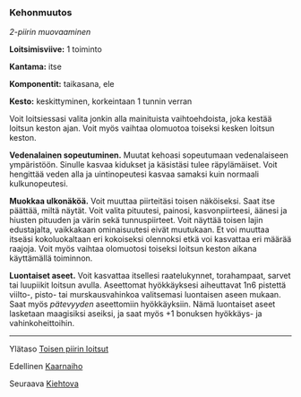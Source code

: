 ### Kehonmuutos

*2-piirin muovaaminen*

**Loitsimisviive:** 1 toiminto

**Kantama:** itse

**Komponentit:** taikasana, ele

**Kesto:** keskittyminen, korkeintaan 1 tunnin verran

Voit loitsiessasi valita jonkin alla mainituista vaihtoehdoista, joka kestää loitsun keston ajan. Voit myös vaihtaa olomuotoa toiseksi kesken loitsun keston.

**Vedenalainen sopeutuminen.** Muutat kehoasi sopeutumaan vedenalaiseen ympäristöön. Sinulle kasvaa kidukset ja käsistäsi tulee räpylämäiset. Voit hengittää veden alla ja uintinopeutesi kasvaa samaksi kuin normaali kulkunopeutesi.

**Muokkaa ulkonäköä.** Voit muuttaa piirteitäsi toisen näköiseksi. Saat itse päättää, miltä näytät. Voit valita pituutesi, painosi, kasvonpiirteesi, äänesi ja hiusten pituuden ja värin sekä tunnuspiirteet. Voit näyttää toisen lajin edustajalta, vaikkakaan ominaisuutesi eivät muutukaan. Et voi muuttaa itseäsi kokoluokaltaan eri kokoiseksi olennoksi etkä voi kasvattaa eri määrää raajoja. Voit myös vaihtaa olomuotosi toiseksi loitsun keston aikana käyttämällä toiminnon.

**Luontaiset aseet.** Voit kasvattaa itsellesi raatelukynnet, torahampaat, sarvet tai luupiikit loitsun avulla. Aseettomat hyökkäyksesi aiheuttavat 1n6 pistettä viilto-, pisto- tai murskausvahinkoa valitsemasi luontaisen aseen mukaan. Saat myös *pätevyyden* aseettomiin hyökkäyksiin. Nämä luontaiset aseet lasketaan maagisiksi aseiksi, ja saat myös +1 bonuksen hyökkäys- ja vahinkoheittoihin.

----

Ylätaso [Toisen piirin loitsut](2_piirin_loitsut)

Edellinen [Kaarnaiho](Kaarnaiho)

Seuraava [Kiehtova](Kiehtova)
